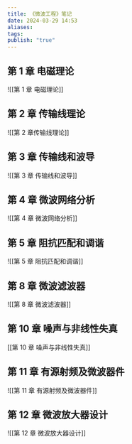 ```yaml
---
title: 《微波工程》笔记
date: 2024-03-29 14:53
aliases: 
tags: 
publish: "true"
---
```

## 第 1 章 电磁理论

![[第 1 章 电磁理论]]

## 第 2 章 传输线理论

![[第 2 章传输线理论]]

## 第 3 章 传输线和波导

![[第 3 章 传输线和波导]]

## 第 4 章 微波网络分析

![[第 4 章 微波网络分析]]

## 第 5 章 阻抗匹配和调谐

![[第 5 章 阻抗匹配和调谐]]

## 第 8 章 微波滤波器

![[第 8 章 微波滤波器]]

## 第 10 章 噪声与非线性失真

[[第 10 章 噪声与非线性失真]]

## 第 11 章 有源射频及微波器件

![[第 11 章 有源射频及微波器件]]

## 第 12 章 微波放大器设计

![[第 12 章 微波放大器设计]]

